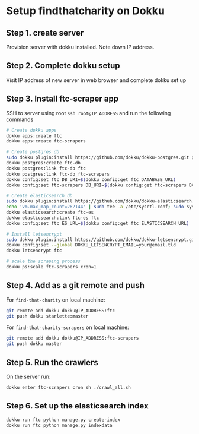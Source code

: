# Setup findthatcharity on Dokku

## Step 1. create server

Provision server with dokku installed. Note down IP address.

## Step 2. Complete dokku setup

Visit IP address of new server in web browser and complete dokku set up

## Step 3. Install ftc-scraper app

SSH to server using root `ssh root@IP_ADDRESS` and run the following commands

```bash
# Create dokku apps
dokku apps:create ftc
dokku apps:create ftc-scrapers

# Create postgres db
sudo dokku plugin:install https://github.com/dokku/dokku-postgres.git postgres
dokku postgres:create ftc-db
dokku postgres:link ftc-db ftc
dokku postgres:link ftc-db ftc-scrapers
dokku config:set ftc DB_URI=$(dokku config:get ftc DATABASE_URL)
dokku config:set ftc-scrapers DB_URI=$(dokku config:get ftc-scrapers DATABASE_URL)

# Create elasticsearch db
sudo dokku plugin:install https://github.com/dokku/dokku-elasticsearch.git elasticsearch
echo 'vm.max_map_count=262144' | sudo tee -a /etc/sysctl.conf; sudo sysctl -p
dokku elasticsearch:create ftc-es
dokku elasticsearch:link ftc-es ftc
dokku config:set ftc ES_URL=$(dokku config:get ftc ELASTICSEARCH_URL)

# Install letsencrypt
sudo dokku plugin:install https://github.com/dokku/dokku-letsencrypt.git
dokku config:set --global DOKKU_LETSENCRYPT_EMAIL=your@email.tld
dokku letsencrypt ftc

# scale the scraping process
dokku ps:scale ftc-scrapers cron=1
```

## Step 4. Add as a git remote and push

For `find-that-charity` on local machine:

```bash
git remote add dokku dokku@IP_ADDRESS:ftc
git push dokku starlette:master
```

For `find-that-charity-scrapers` on local machine:

```bash
git remote add dokku dokku@IP_ADDRESS:ftc-scrapers
git push dokku master
```

## Step 5. Run the crawlers

On the server run:

```bash
dokku enter ftc-scrapers cron sh ./crawl_all.sh
```

## Step 6. Set up the elasticsearch index

```bash
dokku run ftc python manage.py create-index
dokku run ftc python manage.py indexdata
```

